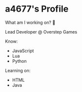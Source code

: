 # a4677's Profile

What am I working on? :eyes:

Lead Developer @ Overstep Games

Know:
- JavaScript
- Lua
- Python

Learning on:
- HTML
- Java